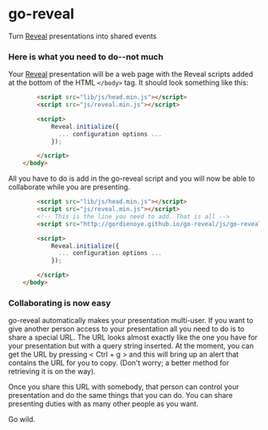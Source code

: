 # go-reveal

Turn [Reveal](https://github.com/hakimel/reveal.js) presentations into shared events

### Here is what you need to do--not much

Your [Reveal](https://github.com/hakimel/reveal.js) presentation will be a web page with the Reveal scripts added at the bottom of the HTML `</body>` tag.
It should look something like this:

```HTML
		<script src="lib/js/head.min.js"></script>
		<script src="js/reveal.min.js"></script>

		<script>
			Reveal.initialize({
			  ... configuration options ...
			});

		</script>
	</body>
```

All you have to do is add in the go-reveal script and you will now be able to collaborate while you are presenting.

```HTML
		<script src="lib/js/head.min.js"></script>
		<script src="js/reveal.min.js"></script>
		<!-- This is the line you need to add. That is all -->
		<script src="http://gordienoye.github.io/go-reveal/js/go-reveal.js"></script>

		<script>
			Reveal.initialize({
			  ... configuration options ...
			});

		</script>
	</body>
```

### Collaborating is now easy

go-reveal automatically makes your presentation multi-user. If you want to give another person access to your
presentation all you need to do is to share a special URL. The URL looks almost exactly like the one you have for your
presentation but with a query string inserted. At the moment, you can get the URL by pressing < Ctrl + g > and this will
bring up an alert that contains the URL for you to copy. (Don't worry; a better method for retrieving it is on the way).

Once you share this URL with somebody, that person can control your presentation and do the same things that you can do.
You can share presenting duties with as many other people as you want.

Go wild.
